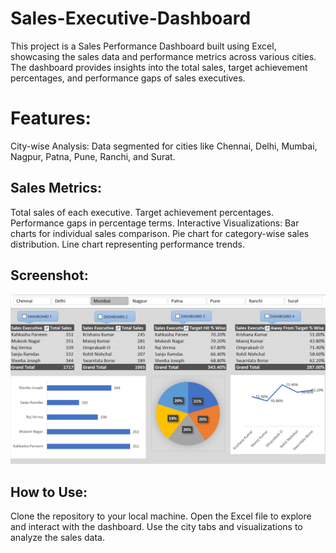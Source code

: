 # Sales-Executive-Dashboard
This project is a Sales Performance Dashboard built using Excel, showcasing the sales data and performance metrics across various cities. The dashboard provides insights into the total sales, target achievement percentages, and performance gaps of sales executives.

# Features:
City-wise Analysis: Data segmented for cities like Chennai, Delhi, Mumbai, Nagpur, Patna, Pune, Ranchi, and Surat.
## Sales Metrics:
Total sales of each executive.
Target achievement percentages.
Performance gaps in percentage terms.
Interactive Visualizations:
Bar charts for individual sales comparison.
Pie chart for category-wise sales distribution.
Line chart representing performance trends.
## Screenshot:
![Sales Dashboard](sales%20dashboard.png)
## How to Use:
Clone the repository to your local machine.
Open the Excel file to explore and interact with the dashboard.
Use the city tabs and visualizations to analyze the sales data.
